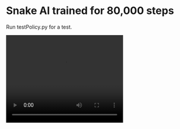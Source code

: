 # Snake AI trained for 80,000 steps
Run testPolicy.py for a test.

<video width="320" height="240" controls>
  <source src="[video.mov](https://github.com/dxtucson/rl-snake/raw/main/Recording%202023-07-17%20090445%20-%20Trim.mp4)https://github.com/dxtucson/rl-snake/raw/main/Recording%202023-07-17%20090445%20-%20Trim.mp4" type="video/mp4">
</video>
